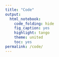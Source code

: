 ```yaml
---
title: "Code"
output: 
  html_notebook: 
    code_folding: hide
    fig_caption: yes
    highlight: tango
    theme: united
    toc: yes
permalink: /code/
---
```


